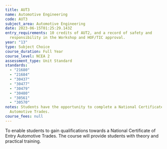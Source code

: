 ```yaml
---
title: AUT3
name: Automotive Engineering
code: AUT3
subject_area: Automotive Engineering
date: 2023-06-15T01:25:29.143Z
entry_requirements: 10 credits of AUT2, and a record of safety and
  responsibility in the Workshop and HOF/TIC approval.
year: "13"
type: Subject Choice
course_duration: Full Year
course_level: NCEA 2
assessment_type: Unit Standard
standards:
  - "21680"
  - "21684"
  - "30437"
  - "30477"
  - "30479"
  - "30480"
  - "30561"
  - "30570"
notes: Students have the opportunity to complete a National Certificate of Entry
  Automotive Trades.
course_fees: null
---
```

To enable students to gain qualifications towards a National Certificate of Entry Automotive Trades. The course will provide students with theory and practical training.
